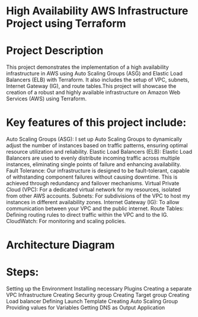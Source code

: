 High Availability AWS Infrastructure Project using Terraform
===========================================================

Project Description
====================
This project demonstrates the implementation of a high availability infrastructure in AWS using Auto Scaling Groups (ASG) and Elastic Load Balancers (ELB) with Terraform. It also includes the setup of VPC, subnets, Internet Gateway (IG), and route tables.This project will showcase the creation of a robust and highly available infrastructure on Amazon Web Services (AWS) using Terraform.

Key features of this project include:
=====================================
Auto Scaling Groups (ASG): I set up Auto Scaling Groups to dynamically adjust the number of instances based on traffic patterns, ensuring optimal resource utilization and reliability.
Elastic Load Balancers (ELB): Elastic Load Balancers are used to evenly distribute incoming traffic across multiple instances, eliminating single points of failure and enhancing availability.
Fault Tolerance: Our infrastructure is designed to be fault-tolerant, capable of withstanding component failures without causing downtime. This is achieved through redundancy and failover mechanisms.
Virtual Private Cloud (VPC): For a dedicated virtual network for my resources, isolated from other AWS accounts.
Subnets: For subdivisions of the VPC to host my instances in different availability zones.
Internet Gateway (IG): To allow communication between your VPC and the public internet.
Route Tables: Defining routing rules to direct traffic within the VPC and to the IG.
CloudWatch: For monitoring and scaling policies.


Architecture Diagram
====================

Steps:
======
Setting up the Environment
Installing necessary Plugins
Creating a separate VPC Infrastructure
Creating Security group
Creating Target group
Creating Load balancer
Defining Launch Template
Creating Auto Scaling Group
Providing values for Variables
Getting DNS as Output
Application

